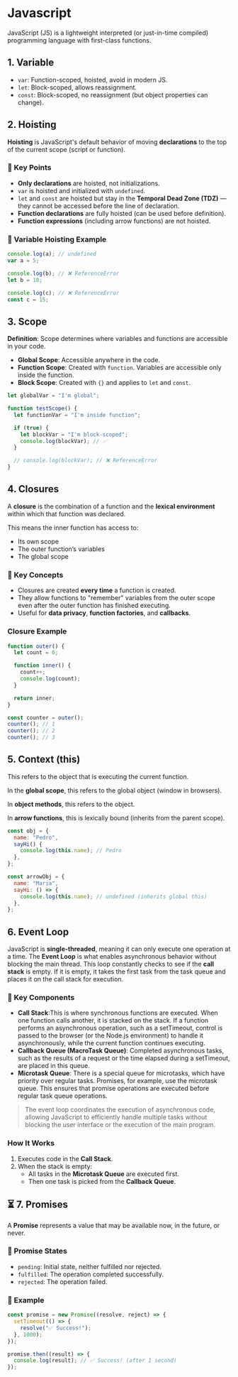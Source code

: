 

# Javascript

JavaScript (JS) is a lightweight interpreted (or just-in-time compiled) programming language with first-class functions.

## 1. Variable 

- `var`: Function-scoped, hoisted, avoid in modern JS.
- `let`: Block-scoped, allows reassignment.
- `const`: Block-scoped, no reassignment (but object properties can change).

## 2. Hoisting 

**Hoisting** is JavaScript's default behavior of moving **declarations** to the top of the current scope (script or function).



### 📌 Key Points

- **Only declarations** are hoisted, not initializations.
- `var` is hoisted and initialized with `undefined`.
- `let` and `const` are hoisted but stay in the **Temporal Dead Zone (TDZ)** — they cannot be accessed before the line of declaration.
- **Function declarations** are fully hoisted (can be used before definition).
- **Function expressions** (including arrow functions) are not hoisted.


### 🔧 Variable Hoisting Example

```js
console.log(a); // undefined
var a = 5;

console.log(b); // ❌ ReferenceError
let b = 10;

console.log(c); // ❌ ReferenceError
const c = 15;
```

## 3. Scope

**Definition**: Scope determines where variables and functions are accessible in your code.

- **Global Scope**: Accessible anywhere in the code.
- **Function Scope**: Created with `function`. Variables are accessible only inside the function.
- **Block Scope**: Created with `{}` and applies to `let` and `const`.

```js
let globalVar = "I'm global";

function testScope() {
  let functionVar = "I'm inside function";

  if (true) {
    let blockVar = "I'm block-scoped";
    console.log(blockVar); // ✅
  }

  // console.log(blockVar); // ❌ ReferenceError
}
```

## 4. Closures

A **closure** is the combination of a function and the **lexical environment** within which that function was declared.

This means the inner function has access to:

- Its own scope
- The outer function’s variables
- The global scope


### 📌 Key Concepts

- Closures are created **every time** a function is created.
- They allow functions to "remember" variables from the outer scope even after the outer function has finished executing.
- Useful for **data privacy**, **function factories**, and **callbacks**.


###  Closure Example

```js
function outer() {
  let count = 0;

  function inner() {
    count++;
    console.log(count);
  }

  return inner;
}

const counter = outer();
counter(); // 1
counter(); // 2
counter(); // 3
```

##  5. Context (this)

This refers to the object that is executing the current function.

In the **global scope**, this refers to the global object (window in browsers).

In **object methods**, this refers to the object.

In **arrow functions**, this is lexically bound (inherits from the parent scope).

```js
const obj = {
  name: "Pedro",
  sayHi() {
    console.log(this.name); // Pedro
  },
};

const arrowObj = {
  name: "Maria",
  sayHi: () => {
    console.log(this.name); // undefined (inherits global this)
  },
};
```

## 6. Event Loop

JavaScript is **single-threaded**, meaning it can only execute one operation at a time. The **Event Loop** is what enables asynchronous behavior without blocking the main thread. This loop constantly checks to see if the **call stack** is empty. If it is empty, it takes the first task from the task queue and places it on the call stack for execution.

### 📌  Key Components

- **Call Stack**:This is where synchronous functions are executed. When one function calls another, it is stacked on the stack. If a function performs an asynchronous operation, such as a setTimeout, control is passed to the browser (or the Node.js environment) to handle it asynchronously, while the current function continues executing.
- **Callback Queue (MacroTask Queue)**: Completed asynchronous tasks, such as the results of a request or the time elapsed during a setTimeout, are placed in this queue.
- **Microtask Queue**: There is a special queue for microtasks, which have priority over regular tasks. Promises, for example, use the microtask queue. This ensures that promise operations are executed before regular task queue operations.


>The event loop coordinates the execution of asynchronous code, allowing JavaScript to efficiently handle multiple tasks without blocking the user interface or the execution of the main program.
>
###  How It Works

1. Executes code in the **Call Stack**.
2. When the stack is empty:
   - All tasks in the **Microtask Queue** are executed first.
   - Then one task is picked from the **Callback Queue**.


## ⏳ 7. Promises

A **Promise** represents a value that may be available now, in the future, or never.

### 📌 Promise States

- `pending`: Initial state, neither fulfilled nor rejected.
- `fulfilled`: The operation completed successfully.
- `rejected`: The operation failed.

### 🧪 Example

```js
const promise = new Promise((resolve, reject) => {
  setTimeout(() => {
    resolve("✅ Success!");
  }, 1000);
});

promise.then((result) => {
  console.log(result); // ✅ Success! (after 1 second)
});
```